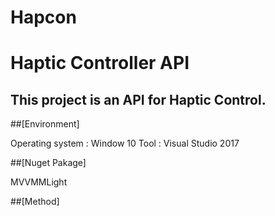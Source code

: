 # Hapcon
Haptic Controller API
=====================

This project is an API for Haptic Control.
------------------------------------------
##[Environment]

  Operating system :  Window 10
  Tool : Visual Studio 2017
  
##[Nuget Pakage]

   MVVMMLight
   
##[Method]
